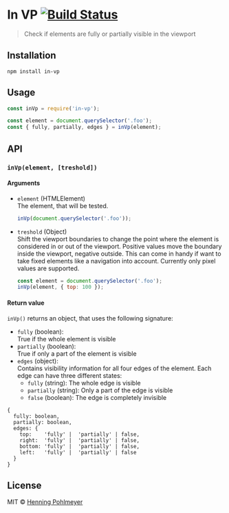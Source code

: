 # In VP [![Build Status](https://travis-ci.org/hpohlmeyer/in-vp.svg?branch=master)](https://travis-ci.org/hpohlmeyer/in-vp)

> Check if elements are fully or partially visible in the viewport

## Installation

```
npm install in-vp
```

## Usage

```js
const inVp = require('in-vp');

const element = document.querySelector('.foo');
const { fully, partially, edges } = inVp(element);
```

## API

### `inVp(element, [treshold])`
#### Arguments
- `element` (HTMLElement)  
  The element, that will be tested.  
  ```js
  inVp(document.querySelector('.foo'));
  ```
- `treshold` (Object)  
  Shift the viewport boundaries to change the point where the element is considered in or out of the viewport. Positive values move the boundary
  inside the viewport, negative outside. This can come in handy if want to take fixed elements like a navigation into account.
  Currently only pixel values are supported.
  ```js
  const element = document.querySelector('.foo');
  inVp(element, { top: 100 });
  ```

#### Return value


`inVp()` returns an object, that uses the following signature:

- `fully` (boolean):  
True if the whole element is visible
- `partially` (boolean):  
True if only a part of the element is visible
- `edges` (object):  
Contains visibility information for all four edges of the element. Each edge can have three different states:
  - `fully` (string): The whole edge is visible
  - `partially` (string): Only a part of the edge is visible
  - `false` (boolean): The edge is completely invisible

```
{
  fully: boolean,
  partially: boolean,
  edges: {
    top:    'fully' |  'partially' | false,
    right:  'fully' |  'partially' | false,
    bottom: 'fully' |  'partially' | false,
    left:   'fully' |  'partially' | false
  }
}
```

## License
MIT © [Henning Pohlmeyer](https://henningpohlmeyer.com)
